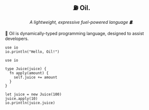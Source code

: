 <p align="center">
  <h2 align="center">⛽ Oil.</h2>
  <p align="center"><i>A lightweight, expressive fuel-powered language 🛢️.</i>
</p>

🧴 Oil is dynamically-typed programming language, designed to assist developers.

```oil
use io
io.println("Hello, Oil!")
```

```oil
use io

type Juice(juice) {
  fn apply(amount) {
    self.juice += amount
  }
}

let juice = new Juice(100)
juice.apply(10)
io.println(juice.juice)
```
